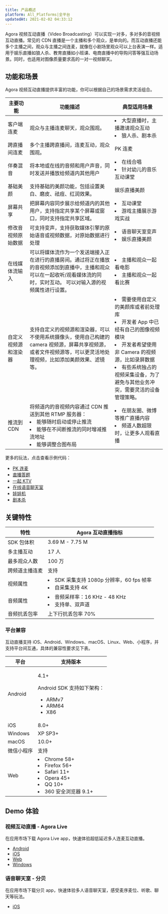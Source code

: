 ```yaml
---
title: 产品概述
platform: All_Platforms|全平台
updatedAt: 2021-02-02 04:33:12
---
```


Agora 视频互动直播（Video Broadcasting）可以实现一对多，多对多的音视频互动直播。常见的 CDN 直播是一个主播和多个观众，是单向的。而互动直播还能多个主播之间，观众与主播之间连麦，就像在小剧场里观众可以上台表演一样。适用于娱乐直播如狼人杀、教育直播如小班课、电商直播中的导购问答等强互动场景。同时，也适用对图像质量要求高的一对一视频聊天。

## 功能和场景

Agora 视频互动直播提供丰富的功能，你可以根据自己的场景需求灵活组合。

| 主要功能             | 功能描述                                                                                                                                                                     | 典型适用场景                                                                                                                                                                                                      |
| -------------------- | ---------------------------------------------------------------------------------------------------------------------------------------------------------------------------- | ----------------------------------------------------------------------------------------------------------------------------------------------------------------------------------------------------------------- |
| 客户端连麦           | 观众与主播连麦聊天，观众围观。                                                                                                                                               | <li>大型直播时，主播邀请观众互动 <li>狼人杀、剧本杀                                                                                                                                                               |
| 跨直播间连麦         | 多个主播跨直播间，连麦互动，观众围观。                                                                                                                                       | PK 连麦                                                                                                                                                                                                           |
| 伴奏混音             | 将本地或在线的音频和用户声音，同时发送并播放给频道内其他用户                                                                                                                 | <li>在线合唱 <li>针对幼儿的音乐互动课堂                                                                                                                                                                           |
| 基础美颜             | 支持基础的美颜功能，包括设置美白、磨皮、祛痘、红润效果。                                                                                                                     | 娱乐直播美颜                                                                                                                                                                                                      |
| 屏幕共享             | 把屏幕内容同步展示给频道内的其他用户，支持指定共享某个屏幕或窗口，同时支持指定共享区域。                                                                                     | <li>互动课堂<li>游戏主播展示游戏实战                                                                                                                                                                              |
| 修改音视频原始数据   | 可支持变声，支持获取媒体引擎的原始语音或视频数据，对原始数据进行处理                                                                                                         | <li>语音聊天室变声<li>娱乐直播美颜                                                                                                                                                                                |
| 在线媒体流输入       | 可以将媒体流作为一个发送端接入正在进行的直播房间。通过将正在播放的音视频添加到直播中，主播和观众可以在一起收听/观看媒体流的同时，实时互动。 可以对输入源的视频属性进行设置。 | <li>主播和观众一起看电影 <li>主播和观众一起看比赛                                                                                                                                                                 |
| 自定义视频源和渲染器 | 支持自定义的视频源和渲染器，可以不使用系统摄像头，使用自己构建的 camera 视频源，屏幕共享视频源，或者文件视频源等，可以更灵活地处理视频，比如添加美颜效果、滤镜等。           | <li>需要使用自定义的美颜库或者前处理库<li>开发者 App 中已经有自己的图像视频模块<li>开发者希望使用非 Camera 的视频源，比如录屏数据<li>有些系统独占的视频采集设备，为了避免与其他业务冲突，需要灵活的设备管理策略。 |
| 推流到 CDN           | 将频道内的音视频内容通过 CDN 推送到其他 RTMP 服务器： <li>能够随时启动或停止推流 <li>能够在不间断推流的同时增减推流地址 <li>能够调整合图布局                                 | <li>在朋友圈、微博等推广直播内容<li>频道人数超限时，让更多人观看直播                                                                                                                                              |

更多的玩法，点击查看示例代码：

- [PK 连麦](https://github.com/AgoraIO/ARD-Agora-Online-PK/blob/master/README.zh.md)
- [直播答题](https://github.com/AgoraIO/HQ)
- [一起 KTV](https://github.com/AgoraIO/Agora-Online-KTV/blob/master/README.zh.md)
- [在线语音聊天室](https://github.com/AgoraIO-Usecase/Chatroom)
- [娃娃机](https://github.com/AgoraIO/Wawaji)
- [剧本杀](https://github.com/AgoraIO-Usecase/Murder-Mystery-Game)

## 关键特性

| 特性           | Agora 互动直播指标                                           |
| -------------- | ------------------------------------------------------------ |
| SDK 包体积     | 3.69 M - 7.75 M                                              |
| 多主播互动     | 17 人                                                        |
| 最多观众人数   | 100 万                                                       |
| 跨频道主播连麦 | 支持                                                         |
| 视频属性       | <li>SDK 采集支持 1080p 分辨率，60 fps 帧率 <li>自采集支持 4K |
| 音频属性       | <li>音频采样率：16 KHz - 48 KHz <li>支持单、双声道           |
| 音频抗丢包率   | 上下行抗丢包率 70%                                           |

### 平台兼容

互动直播支持 iOS、Android、Windows、macOS、Linux、Web、小程序，并支持平台间互通，具体的兼容性要求见下表。

| 平台       | 支持版本                                                                                       |
| ---------- | ---------------------------------------------------------------------------------------------- |
| Android    | <p>4.1+</p><p>Android SDK 支持如下架构：</p><ul><li>ARMv7<li>ARM64<li>X86                      |
| iOS        | 8.0+                                                                                           |
| Windows    | XP SP3+                                                                                        |
| macOS      | 10.0+                                                                                          |
| 微信小程序 | 支持                                                                                           |
| Web        | <li>Chrome 58+ <li>Firefox 56+ <li>Safari 11+ <li>Opera 45+ <li>QQ 10+ <li>360 安全浏览器 9.1+ |

## Demo 体验

### 视频互动直播 - Agora Live

在应用市场下载 Agora Live app，快速体验超低延迟多人连麦互动直播。

- [Android](http://android.myapp.com/myapp/detail.htm?apkName=io.agora.vlive)
- [iOS](https://itunes.apple.com/cn/app/id1116886856?mt=8)
- [Web](https://webdemo.agora.io/videocall/?_ga=2.212778772.1474390666.1541382528-1513744824.1530171825)
- [Windows](http://download.agora.io/avc/AgoraLiveBroadcast_for_windows_2.2.0.zip?_ga=2.231750175.1098053192.1540804434-1796221125.1530266296)

### 语音聊天室 - 分贝

在应用市场下载分贝 app，快速体验多人语音聊天室，感受麦序麦位、听歌、聊天等玩法。

- [iOS](https://itunes.apple.com/cn/app/id1417827292?mt=8)
